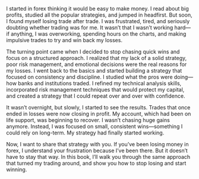 I started in forex thinking it would be easy to make money. I read about big profits, studied all the popular strategies, and jumped in headfirst. But soon, I found myself losing trade after trade. I was frustrated, tired, and seriously doubting whether trading was for me. It wasn’t that I wasn’t working hard—if anything, I was overworking, spending hours on the charts, and making impulsive trades to try and win back my losses.

The turning point came when I decided to stop chasing quick wins and focus on a structured approach. I realized that my lack of a solid strategy, poor risk management, and emotional decisions were the real reasons for my losses. I went back to the basics and started building a strategy that focused on consistency and discipline. I studied what the pros were doing—how banks and institutions traded. I refined my technical analysis skills, incorporated risk management techniques that would protect my capital, and created a strategy that I could repeat over and over with confidence.

It wasn’t overnight, but slowly, I started to see the results. Trades that once ended in losses were now closing in profit. My account, which had been on life support, was beginning to recover. I wasn’t chasing huge gains anymore. Instead, I was focused on small, consistent wins—something I could rely on long-term. My strategy had finally started working.

Now, I want to share that strategy with you. If you’ve been losing money in forex, I understand your frustration because I’ve been there. But it doesn’t have to stay that way. In this book, I’ll walk you through the same approach that turned my trading around, and show you how to stop losing and start winning.
